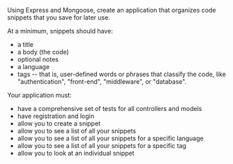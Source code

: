 Using Express and Mongoose, create an application that organizes code snippets that you save for later use.

At a minimum, snippets should have:

- a title
- a body (the code)
- optional notes
- a language
- tags -- that is, user-defined words or phrases that classify the code, like "authentication", "front-end", "middleware", or "database".

Your application must:

- have a comprehensive set of tests for all controllers and models
- have registration and login
- allow you to create a snippet
- allow you to see a list of all your snippets
- allow you to see a list of all your snippets for a specific language
- allow you to see a list of all your snippets for a specific tag
- allow you to look at an individual snippet
